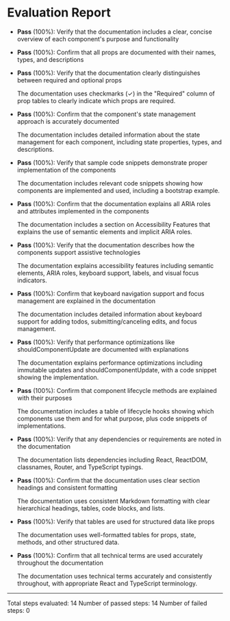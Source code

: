 # Evaluation Report

- **Pass** (100%): Verify that the documentation includes a clear, concise overview of each component's purpose and functionality
  
- **Pass** (100%): Confirm that all props are documented with their names, types, and descriptions
  
- **Pass** (100%): Verify that the documentation clearly distinguishes between required and optional props
  
  The documentation uses checkmarks (✓) in the "Required" column of prop tables to clearly indicate which props are required.

- **Pass** (100%): Confirm that the component's state management approach is accurately documented
  
  The documentation includes detailed information about the state management for each component, including state properties, types, and descriptions.

- **Pass** (100%): Verify that sample code snippets demonstrate proper implementation of the components
  
  The documentation includes relevant code snippets showing how components are implemented and used, including a bootstrap example.

- **Pass** (100%): Confirm that the documentation explains all ARIA roles and attributes implemented in the components
  
  The documentation includes a section on Accessibility Features that explains the use of semantic elements and implicit ARIA roles.

- **Pass** (100%): Verify that the documentation describes how the components support assistive technologies
  
  The documentation explains accessibility features including semantic elements, ARIA roles, keyboard support, labels, and visual focus indicators.

- **Pass** (100%): Confirm that keyboard navigation support and focus management are explained in the documentation
  
  The documentation includes detailed information about keyboard support for adding todos, submitting/canceling edits, and focus management.

- **Pass** (100%): Verify that performance optimizations like shouldComponentUpdate are documented with explanations
  
  The documentation explains performance optimizations including immutable updates and shouldComponentUpdate, with a code snippet showing the implementation.

- **Pass** (100%): Confirm that component lifecycle methods are explained with their purposes
  
  The documentation includes a table of lifecycle hooks showing which components use them and for what purpose, plus code snippets of implementations.

- **Pass** (100%): Verify that any dependencies or requirements are noted in the documentation
  
  The documentation lists dependencies including React, ReactDOM, classnames, Router, and TypeScript typings.

- **Pass** (100%): Confirm that the documentation uses clear section headings and consistent formatting
  
  The documentation uses consistent Markdown formatting with clear hierarchical headings, tables, code blocks, and lists.

- **Pass** (100%): Verify that tables are used for structured data like props
  
  The documentation uses well-formatted tables for props, state, methods, and other structured data.

- **Pass** (100%): Confirm that all technical terms are used accurately throughout the documentation
  
  The documentation uses technical terms accurately and consistently throughout, with appropriate React and TypeScript terminology.

---

Total steps evaluated: 14
Number of passed steps: 14
Number of failed steps: 0